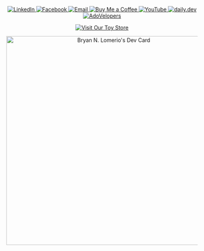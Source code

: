 <p align="center">
  <a href="https://www.linkedin.com/in/bryan-lomerio-26562123a">
    <img src="https://img.shields.io/badge/LinkedIn-0077B5?style=for-the-badge&logo=linkedin&logoColor=white" alt="LinkedIn" />
  </a>
  <a href="https://www.facebook.com/profile.php?id=100093050435995">
    <img src="https://img.shields.io/badge/Facebook-1877F2?style=for-the-badge&logo=facebook&logoColor=white" alt="Facebook" />
  </a>
  <a href="mailto:bryanlomerioanino@gmail.com">
    <img src="https://img.shields.io/badge/Email-D14836?style=for-the-badge&logo=gmail&logoColor=white" alt="Email" />
  </a>
  <a href="https://www.buymeacoffee.com/aninooo">
    <img src="https://img.shields.io/badge/Buy_Me_a_Coffee-FFDD00?style=for-the-badge&logo=buy-me-a-coffee&logoColor=black" alt="Buy Me a Coffee" />
  </a>
  <a href="https://www.youtube.com/@bryanlomerio2762">
    <img src="https://img.shields.io/badge/YouTube-FF0000?style=for-the-badge&logo=youtube&logoColor=white" alt="YouTube" />
  </a>
  <a href="https://app.daily.dev/bryannlomerio">
    <img src="https://img.shields.io/badge/daily.dev-0A0A0A?style=for-the-badge&logo=daily.dev&logoColor=white" alt="daily.dev" />
  </a>
  <a href="https://www.adovelopers.cloud/">
    <img src="https://img.shields.io/badge/%20AdoVelopers-0077B5?style=for-the-badge&logo=cloud&logoColor=white" alt="AdoVelopers" />
  </a>
</p>

<p align="center">
  <a href="https://toy-store-sooty.vercel.app/">
    <img src="https://img.shields.io/badge/%20%20Toy%20Store-FF4081?style=for-the-badge&logo=vercel&logoColor=white" alt="Visit Our Toy Store" />
  </a>
</p>

<p align="center" style="margin: 0;">
  <a href="https://app.daily.dev/bryannlomerio">
    <img src="https://api.daily.dev/devcards/v2/mHO04tNYIlQwbivbCY7Am.png?type=wide&r=fd3" width="550" alt="Bryan N. Lomerio's Dev Card" style="display: block; margin: 0 auto;">
  </a>
</p>
